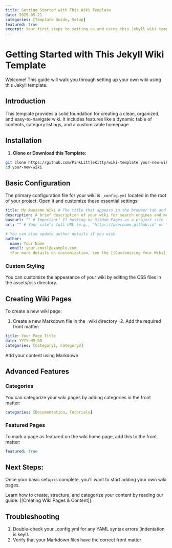 ```yaml
---
title: Getting Started with This Wiki Template
date: 2025-05-21
categories: [Template Guide, Setup]
featured: true
excerpt: Your first steps to setting up and using this Jekyll wiki template.
---
```


# Getting Started with This Jekyll Wiki Template

Welcome! This guide will walk you through setting up your own wiki using this Jekyll template.

## Introduction

This template provides a solid foundation for creating a clean, organized, and easy-to-navigate wiki. It includes features like a dynamic table of contents, category listings, and a customizable homepage.

## Installation

1.  **Clone or Download this Template:**
   ```bash
   git clone https://github.com/PinkLittleKitty/wiki-template your-new-wiki
   cd your-new-wiki
   ```

## Basic Configuration

The primary configuration file for your wiki is `_config.yml` located in the root of your project. Open it and customize these essential settings:

```yaml
title: My Awesome Wiki # The title that appears in the browser tab and site header
description: A brief description of your wiki for search engines and meta tags.
baseurl: "" # Important! If hosting on GitHub Pages as a project site (e.g., username.github.io/my-wiki), set this to "/my-wiki". Otherwise, leave it blank or as "/".
url: "" # Your site's full URL (e.g., "https://username.github.io" or "https://www.myawesomewiki.com")

# You can also update author details if you wish
author:
  name: Your Name
  email: your.email@example.com
  +For more details on customization, see the [[Customizing Your Wiki]] page.
```

### Custom Styling

You can customize the appearance of your wiki by editing the CSS files in the assets/css directory.

## Creating Wiki Pages

To create a new wiki page:

1. Create a new Markdown file in the _wiki directory -2. Add the required front matter:

```yaml
title: Your Page Title
date: YYYY-MM-DD
categories: [Category1, Category2]

```

Add your content using Markdown

## Advanced Features
### Categories

You can categorize your wiki pages by adding categories in the front matter:

```yaml
categories: [Documentation, Tutorials]
```

### Featured Pages

To mark a page as featured on the wiki home page, add this to the front matter:

```yaml
featured: true
```

## Next Steps: 

Once your basic setup is complete, you'll want to start adding your own wiki pages.

Learn how to create, structure, and categorize your content by reading our guide: [[Creating Wiki Pages & Content]].

## Troubleshooting

1. Double-check your _config.yml for any YAML syntax errors (indentation is key!).
2. Verify that your Markdown files have the correct front matter